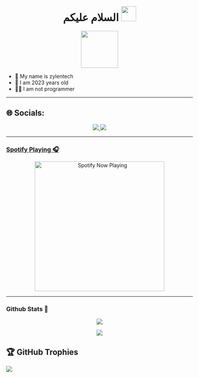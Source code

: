 <h1 align="center">السلام عليكم <img src="https://user-images.githubusercontent.com/1303154/88677602-1635ba80-d120-11ea-84d8-d263ba5fc3c0.gif" width="40px" alt=""><br></h1>
<p align="center">
  <img src="https://avatars.githubusercontent.com/u/175926638?s=400&u=1381a3541b4db79dfd0b0f05d03c3363d2c6a8c0&v=4" height=100 />
</p>

<p align="center">

- 👤 My name is zylentech
- 💌 I am 2023 years old 
- 👨‍💻 I am not programmer

</p>

------
## 🌐 Socials:
<p align="center">
<a href="https://instagram.com/zeeoneofc"><img src="https://img.shields.io/badge/Instagram-E4405F?style=for-the-badge&logo=instagram&logoColor=white"/>
<a href="https://instagram.com/zeeoneofc"><img src="https://img.shields.io/badge/TikTok-23000000?style=for-the-badge&logo=TikTok&logoColor=white"/>

------

### Spotify Playing 🎧

<p align="center">
  <a href="https://open.spotify.com/user/31nuzemgd72h4llo3dnl2pshegeu?si=qHWmVIfBQhy2KyH0dJgQ2Q&utm_source=copy-link" target="_blank"><img src="https://now-playing-on-spotify.vercel.app/api/spotify" alt="Spotify Now Playing" width="350"/></a>
</p>


------

### Github Stats 🚀

<p align="center"><a href="https://github.com/ZylenMods"><img src="https://github-readme-stats.vercel.app/api?username=ZylenMods&theme=radical"></a></p>
<p align="center"><a href="https://github.com/ZylenMods"><img src="https://github-readme-stats.vercel.app/api/top-langs/?username=ZylenMods&theme=radical&hide_border=false&include_all_commits=false&count_private=false&layout=compact"></a></p> 

## 🏆 GitHub Trophies
![](https://github-profile-trophy.vercel.app/?username=ZylenMods&theme=radical&no-frame=false&no-bg=true&margin-w=4)
